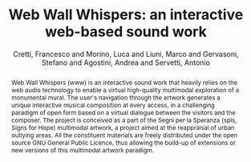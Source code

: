 --- 
title: "Web Wall Whispers: an interactive web-based sound work" 
abstract: "Web Wall Whispers (www) is an interactive sound work that heavily relies on the web audio technology to enable a virtual high-quality multimodal exploration of a monumental mural. The user's navigation through the artwork generates a unique interactive musical composition at every access, in a challenging paradigm of open form based on a virtual dialogue between the visitors and the composer. The project is conceived as a part of the Segni per la Speranza (spls, Signs for Hope) multimodal artwork, a project aimed at the reappraisal of urban outlying areas. All the constituent materials are freely distributed under the open source GNU General Public Licence, thus allowing the build-up of extensions or new versions of this multimodal artwork paradigm." 
address: "Berlin, Germany" 
author: "Cretti, Francesco and Morino, Luca and Liuni, Marco and Gervasoni, Stefano and Agostini, Andrea and Servetti, Antonio"
webAuthor: "Francesco Cretti, Luca Morino, Marco Liuni, Stefano Gervasoni, Andrea Agostini, Antonio Servetti" 
booktitle: "Proceedings of the International Web Audio Conference" 
editor: "Monschke, Jan and Guttandin, Christoph and Schnell, Norbert and Jenkinson, Thomas and Schaedler, Jack" 
month: "September"
pages: "" 
publisher: "TU Berlin" 
series: "WAC '18"
track: "Paper"  
year: "2018" 
id: "2018_23" 
tags: year2018
media: none 
pdflink: /_data/papers/pdf/2018/2018_23.pdf
ISSN: 2663-5844
---